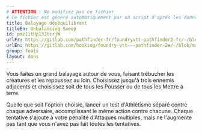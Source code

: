 ```yaml
---
# ATTENTION : Ne modifiez pas ce fichier
# Ce fichier est généré automatiquement par un script d'après les données du module Foundry VTT officiel et de sa traduction
title: Balayage déséquilibrant
titleEn: Unbalancing Sweep
id: pmz1itHp13JtcrjW
urlFr: https://gitlab.com/pathfinder-fr/foundryvtt-pathfinder2-fr/-/blob/master/data/feats/pmz1itHp13JtcrjW.htm
urlEn: https://gitlab.com/hooking/foundry-vtt---pathfinder-2e/-/blob/master/packs/data/feats.db/unbalancing-sweep.json
group: feats
layout: dons
---
```

Vous faites un grand balayage autour de vous, faisant trébucher les créatures et les repoussez au loin. Choisissez jusqu'à trois ennemis adjacents et choisissez soit de tous les <a class="entity-link" data-pack="pf2e.actionspf2e" data-id="7blmbDrQFNfdT731" draggable="true">Pousser</a> ou de tous les <a class="entity-link" data-pack="pf2e.actionspf2e" data-id="ge56Lu1xXVFYUnLP" draggable="true">Mettre à terre</a>.

Quelle que soit l'option choisie, lancer un test d'Athlétisme séparé contre chaque adversaire, accomplissant le même action contre chacune. Chaque tentative s'ajoute à votre pénalité d'Attaques multiples, mais ne l'augmente pas tant que vous n'avez pas fait toutes les tentatives.


